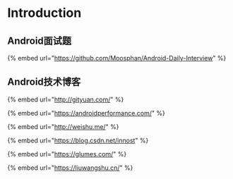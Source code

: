 # Introduction

## Android面试题

{% embed url="https://github.com/Moosphan/Android-Daily-Interview" %}



## Android技术博客

{% embed url="http://gityuan.com/" %}

{% embed url="https://androidperformance.com/" %}

{% embed url="http://weishu.me/" %}

{% embed url="https://blog.csdn.net/innost" %}

{% embed url="https://glumes.com/" %}

{% embed url="https://liuwangshu.cn/" %}



